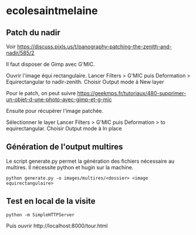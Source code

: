 # ecolesaintmelaine

## Patch du nadir

Voir https://discuss.pixls.us/t/panography-patching-the-zenith-and-nadir/585/2

Il faut disposer de Gimp avec G'MIC.

Ouvrir l'image équi rectangulaire.
Lancer Filters > G'MIC puis Deformation > Equirectangular to nadir-zenith. Choisir Output mode à New layer

Pour le patch, on peut suivre https://geekmps.fr/tutoriaux/480-supprimer-un-objet-d-une-photo-avec-gimp-et-g-mic

Ensuite pour récupérer l'image patchée.

Sélectionner le layer
Lancer  Filters > G'MIC puis Deformation > to equirectangular. Choisir Output mode à In place

## Génération de l'output multires

Le script generate.py permet la génération des fichiers nécessaire au multires.
Il nécessite python et hugin sur la machine.

```
python generate.py -o images/multires/<dossier> <image equirectangulaire>
```

## Test en local de la visite

```
python -m SimpleHTTPServer
```

Puis ouvrir http://localhost:8000/tour.html